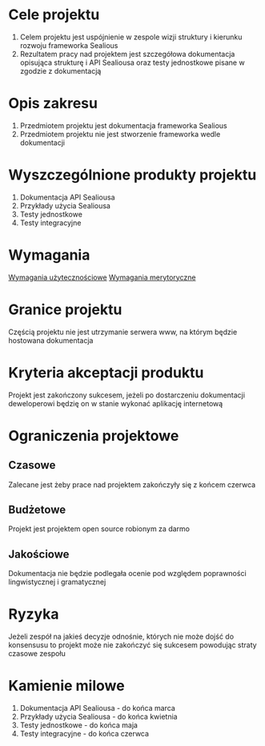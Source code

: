 # Cele projektu

1. Celem projektu jest uspójnienie w zespole wizji struktury i kierunku rozwoju frameworka Sealious 
2. Rezultatem pracy nad projektem jest szczegółowa dokumentacja opisująca strukturę i API Sealiousa oraz testy jednostkowe pisane w zgodzie z dokumentacją

# Opis zakresu

1. Przedmiotem projektu jest dokumentacja frameworka Sealious 
2. Przedmiotem projektu nie jest stworzenie frameworka wedle dokumentacji 

# Wyszczególnione produkty projektu

1. Dokumentacja API Sealiousa 
2. Przykłady użycia Sealiousa
3. Testy jednostkowe 
4. Testy integracyjne

# Wymagania

[Wymagania użytecznościowe](https://github.com/kuba-orlik/zpi/blob/master/wymagania/u%C5%BCyteczno%C5%9Bciowe.md)
[Wymagania merytoryczne](https://github.com/kuba-orlik/zpi/blob/master/wymagania/merytoryczne.md)

# Granice projektu

Częścią projektu nie jest utrzymanie serwera www, na którym będzie hostowana dokumentacja

# Kryteria akceptacji produktu

Projekt jest zakończony sukcesem, jeżeli po dostarczeniu dokumentacji deweloperowi będzię on w stanie wykonać aplikację internetową

# Ograniczenia projektowe

## Czasowe

Zalecane jest żeby prace nad projektem zakończyły się z końcem czerwca

## Budżetowe

Projekt jest projektem open source robionym za darmo

## Jakościowe

Dokumentacja nie będzie podlegała ocenie pod względem poprawności lingwistycznej i gramatycznej

# Ryzyka

Jeżeli zespół na jakieś decyzje odnośnie, których nie może dojść do konsensusu to projekt może nie zakończyć się sukcesem powodując straty czasowe zespołu

# Kamienie milowe

1. Dokumentacja API Sealiousa - do końca marca 
2. Przykłady użycia Sealiousa - do końca kwietnia
3. Testy jednostkowe - do końca maja
4. Testy integracyjne - do końca czerwca
